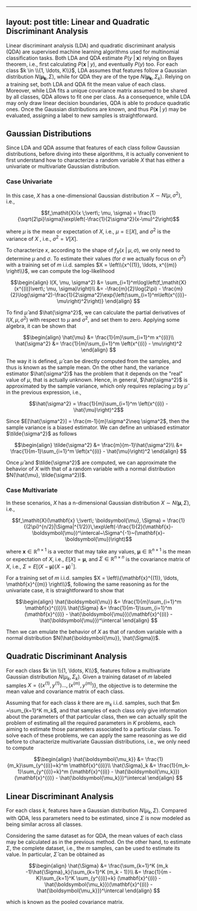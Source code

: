 
---
layout: post
title: Linear and Quadratic Discriminant Analysis 
---

Linear discriminant analysis (LDA) and quadratic discriminant analysis (QDA) are supervised machine learning algorithms used for multinomial classification tasks.  Both LDA and QDA estimate $P(y \;\vert\;\mathbf{x})$ relying on Bayes theorem, i.e., first calculating $P(\mathbf{x} \;\vert\; y)$, and  eventually $P(y)$ too. For each class $k \in \\{1, \ldots, K\\}$, LDA assumes that features follow a Gaussian distribution $N(\boldsymbol{\mu_k}, \Sigma)$, while for QDA they are of the type $N(\boldsymbol{\mu_k}, \Sigma_k)$. Relying on a training set, both LDA and QDA fit the mean value of each class. Moreover, while LDA fits a unique covariance matrix assumed to be shared by all classes, QDA  allows to fit one per class. As a consequence, while LDA may only draw linear decision boundaries, QDA is able to produce quadratic ones. Once the Gaussian distributions are known, and thus $P(\mathbf{x} \;\vert\; y)$ may be evaluated, assigning a label to new samples is straightforward.

## Gaussian Distributions

Since LDA and QDA assume that features of each class follow Gaussian distributions, before diving into these algorithms, it is actually convenient to first understand how to characterize a random variable $\mathit{X}$ that has either a univariate or multivariate Gaussian distribution.

###  Case Univariate

In this case, $\mathit{X}$ has a one-dimensional Gaussian distribution $\mathit{X} \sim N(\mu, \sigma^2)$, i.e.,

$$f_\mathit{X}(x \;\vert\; \mu, \sigma) = \frac{1}{\sqrt{2\pi}\sigma}\exp\left(-\frac{1}{2\sigma^2}(x-\mu)^2\right)$$

where $\mu$ is the mean or expectation of $\mathit{X}$, i.e., $\mu = \mathbb{E}[\mathit{X}]$, and $\sigma^2$ is the variance of $\mathit{X}$ , i.e., $\sigma^2 =V[\mathit{X}]$.

To characterize $\mathit{x}$, according to the shape of $f_\mathit{X}(x \;\vert\; \mu, \sigma)$, we only need to determine $\mu$ and $\sigma$. To estimate their values (for $\sigma$ we actually focus on $\sigma^2$) with a training set of $m$ i.i.d. samples $X = \left\\{x^{(1)},  \ldots, x^{(m)} \right\\}$, we can compute the log-likelihood 


$$\begin{align}
l(X, \mu, \sigma^2) &= \sum_{i=1}^m\log\left(f_\mathit{X} (x^{(i)}\vert\; \mu, \sigma)\right)\\
&= -\frac{m}{2}\log(2\pi) - \frac{m}{2}\log(\sigma^2)-\frac{1}{2\sigma^2}\exp{\left(\sum_{i=1}^m\left(x^{(i)}-\mu\right)^2\right)}
\end{align}
$$

To find $\hat{\mu}$ and $\hat{\sigma^2}$, we can calculate the partial derivatives of $l(X, \mu, \sigma^2)$ with respect to $\mu$ and $\sigma^2$, and set them to zero. Applying some algebra, it can be shown that

$$\begin{align}
\hat{\mu} &= \frac{1}{m}\sum_{i=1}^m x^{(i)}\\
\hat{\sigma^2} &= \frac{1}{m}\sum_{i=1}^m \left(x^{(i)} - \mu\right)^2
\end{align}
$$

The way it is defined, $\hat{\mu}$ can be directly computed from the samples, and thus is known as the sample mean. On the other hand, the variance estimator $\hat{\sigma^2}$ has the problem that it depends on the "real" value of $\mu$, that is actually unknown. Hence, in general, $\hat{\sigma^2}$ is approximated by the sample variance, which only requires replacing $\mu$ by $\hat{\mu}$ in the previous expression, i.e.,

$$\hat{\sigma^2} = \frac{1}{m}\sum_{i=1}^m \left(x^{(i)} - \hat{\mu}\right)^2$$

Since $E[\hat{\sigma^2}] = \frac{m-1}{m}\sigma^2\neq \sigma^2$,
then the sample variance is a biased estimator. We can define an unbiased estimator $\tilde{\sigma^2}$ as follows

$$\begin{align}
\tilde{\sigma^2} &= \frac{m}{m-1}\hat{\sigma^2}\\
&= \frac{1}{m-1}\sum_{i=1}^m \left(x^{(i)} - \hat{\mu}\right)^2
\end{align}
$$

Once $\hat{\mu}$ and $\tilde{\sigma^2}$ are computed, we can approximate the behavior of $\mathit{X}$ with that of a random variable with a normal distribution $N(\hat{\mu}, \tilde{\sigma^2})$.

###  Case Multivariate

In these scenarios, $\mathit{X}$ has a n-dimensional Gaussian distribution $\mathit{X} \sim N(\boldsymbol{\mu}, \Sigma)$, i.e.,

$$f_\mathit{X}(\mathbf{x} \;\vert\; \boldsymbol{\mu}, \Sigma) = \frac{1}{(2\pi)^{n/2}|\Sigma|^{1/2}}\,\exp\left(-\frac{1}{2}(\mathbf{x}-\boldsymbol{\mu})^\intercal~\Sigma^{-1}~(\mathbf{x}-\boldsymbol{\mu})\right)$$

where $\mathbf{x} \in \mathbb{R}^{n\times1}$ is a vector that may take any values, $\boldsymbol{\mu} \in \mathbb{R}^{n\times1}$ is the mean or expectation of $\mathit{X}$, i.e., $E[\mathit{X}]=\boldsymbol{\mu}$, and $\Sigma \in \mathbb{R}^{n \times n}$ is the covariance matrix of $\mathit{X}$, i.e., $\Sigma = E[(\mathit{X}-\boldsymbol{\mu})(\mathit{X}-\boldsymbol{\mu})^\intercal]$.

For a training set of $m$ i.i.d. samples $X = \left\\{\mathbf{x}^{(1)},  \ldots, \mathbf{x}^{(m)} \right\\}$, following the same reasoning as for the univariate case, it is straightforward to show that

$$\begin{align}
\hat{\boldsymbol{\mu}} &= \frac{1}{m}\sum_{i=1}^m \mathbf{x}^{(i)}\\
\hat{\Sigma} &= \frac{1}{m-1}\sum_{i=1}^m (\mathbf{x}^{(i)} - \hat{\boldsymbol{\mu}})(\mathbf{x}^{(i)} - \hat{\boldsymbol{\mu}})^\intercal
\end{align}
$$

Then we can emulate the behavior of $\mathit{X}$ as that of random variable with a normal distribution $N(\hat{\boldsymbol{\mu}}, \hat{\Sigma})$.

## Quadratic Discriminant Analysis

For each class $k \in \\{1, \ldots, K\\}$, features follow a multivariate Gaussian distribution $N(\mu_k, \Sigma_k)$. Given a training dataset of $m$ labeled samples $X = \left\{(x^{(1)}, y^{(1)}) \ldots, (x^{(m)}, y^{(m)})\right\}$, the objective is to determine the mean value and covariance matrix of each class. 

Assuming that for each class $k$ there are $m_k$ i.i.d. samples, such that $m =\sum_{k=1}^K m_k$,  and that samples of each class only give information about the parameters of that particular class, then we can actually split the problem of estimating all the required parameters in $K$ problems, each aiming to estimate those parameters associated to a particular class.  To solve each of these problems, we can apply the same reasoning as we did before to characterize multivariate Gaussian distributions, i.e., we only need to compute

$$\begin{align}
\hat{\boldsymbol{\mu_k}} &= \frac{1}{m_k}\sum_{y^{(i)}=k}^m \mathbf{x}^{(i)}\\
\hat{\Sigma}_k &= \frac{1}{m_k-1}\sum_{y^{(i)}=k}^m (\mathbf{x}^{(i)} - \hat{\boldsymbol{\mu_k}})(\mathbf{x}^{(i)} - \hat{\boldsymbol{\mu_k}})^\intercal
\end{align}
$$

## Linear Discriminant Analysis

For each class $k$, features have a Gaussian distribution $N(\mu_k, \Sigma)$. Compared with QDA, less parameters need to be estimated, since $\Sigma$ is now modeled as being similar across all classes.

 Considering the same dataset as for QDA, the mean values of each class may be calculated as in the previous method. On the other hand, to estimate $\Sigma$,  the complete dataset, i.e., the $m$ samples, can be used to estimate its value. In particular, $\hat{\Sigma}$ can be obtained as 
   
$$\begin{align}
\hat{\Sigma} &=  \frac{\sum_{k=1}^K (m_k -1)\hat{\Sigma}_k}{\sum_{k=1}^K (m_k - 1)}\\
&=  \frac{1}{m - K}\sum_{k=1}^K \sum_{y^{(i)}=k} (\mathbf{x}^{(i)} - \hat{\boldsymbol{\mu_k}})(\mathbf{x}^{(i)} - \hat{\boldsymbol{\mu_k}})^\intercal
\end{align}
$$

which is known as the pooled covariance matrix.